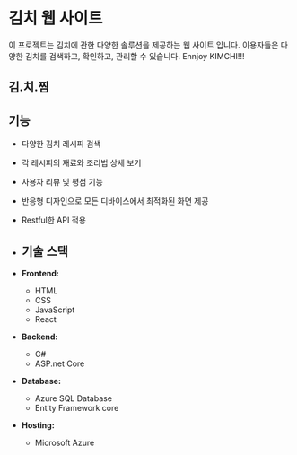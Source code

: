 # 김치 웹 사이트

이 프로젝트는 김치에 관한 다양한 솔루션을 제공하는 웹 사이트 입니다. 이용자들은 다양한 김치를 검색하고, 확인하고, 관리할 수 있습니다. Ennjoy KIMCHI!!! 

## 김.치.찜

## 기능

- 다양한 김치 레시피 검색
- 각 레시피의 재료와 조리법 상세 보기
- 사용자 리뷰 및 평점 기능
- 반응형 디자인으로 모든 디바이스에서 최적화된 화면 제공
- Restful한 API 적용

- ## 기술 스택

- **Frontend:**
  - HTML
  - CSS
  - JavaScript
  - React

- **Backend:**
  - C#
  - ASP.net Core

- **Database:**
  - Azure SQL Database
  - Entity Framework core

- **Hosting:**
  - Microsoft Azure
